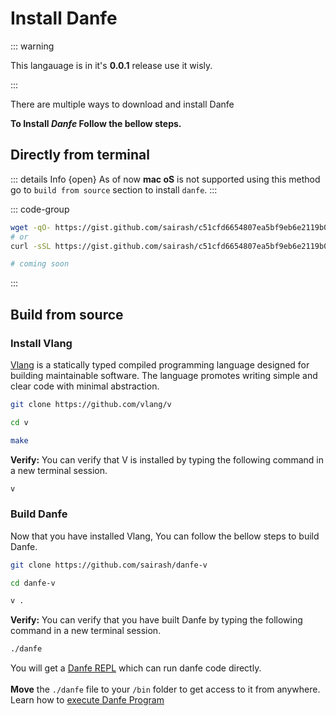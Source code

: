 # Install Danfe
::: warning

This langauage is in it's **0.0.1** release use it wisly.

:::

There are multiple ways to download and install Danfe

**To Install *Danfe* Follow the bellow steps.**

## Directly from terminal

::: details Info {open}
As of now **mac oS** is not supported using this method go to `build from source` section to install `danfe`.
:::

::: code-group
``` sh [Linux]
wget -qO- https://gist.github.com/sairash/c51cfd6654807ea5bf9eb6e2119b067a/raw/install_danfe.sh| bash
# or 
curl -sSL https://gist.github.com/sairash/c51cfd6654807ea5bf9eb6e2119b067a/raw/install_danfe.sh | bash
```

``` sh [Windows]
# coming soon
```
:::

## Build from source
### Install Vlang

[Vlang](https://vlang.io/) is a statically typed compiled programming language designed for building maintainable software. The language promotes writing simple and clear code with minimal abstraction.

```bash
git clone https://github.com/vlang/v
```
```bash
cd v
```
```bash
make
```

**Verify:**
You can verify that V is installed by typing the following command in a new terminal session.
```bash
v
```

### Build Danfe
Now that you have installed Vlang, You can follow the bellow steps to build Danfe.
```bash
git clone https://github.com/sairash/danfe-v
```
```bash
cd danfe-v
```
```bash
v .
```
**Verify:**
You can verify that you have built Danfe by typing the following command in a new terminal session.
```bash
./danfe
```
You will get a [Danfe REPL](/repl.md) which can run danfe code directly. <br><br>
**Move** the `./danfe` file to your `/bin` folder to get access to it from anywhere. <br>
Learn how to [execute Danfe Program](/execute.md)